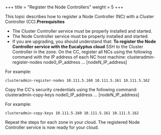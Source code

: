 +++
title = "Register the Node Controllers"
weight = 5
+++

This topic describes how to register a Node Controller (NC) with a Cluster Controller (CC).**Prerequisites** 

* The Cluster Controller service must be properly installed and started. 
* The Node Controller service must be properly installed and started. 
* If you are upgrading, you should understand that: 
**To register the Node Controller service with the Eucalyptus cloud** SSH to the Cluster Controller in the zone. On the CC, register all NCs using the following command with the IP address of each NC host machine: 
    clusteradmin-register-nodes node0_IP_address ... [nodeN_IP_address]

For example: 


    clusteradmin-register-nodes 10.111.5.160 10.111.5.161 10.111.5.162

Copy the CC's security credentials using the following command: 
    clusteradmin-copy-keys node0_IP_address ... [nodeN_IP_address]

For example: 


    clusteradmin-copy-keys 10.111.5.160 10.111.5.161 10.111.5.162

Repeat the steps for each zone in your cloud. The registered Node Controller service is now ready for your cloud. 

